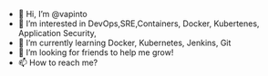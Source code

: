 - 👋 Hi, I’m @vapinto
- 👀 I’m interested in DevOps,SRE,Containers, Docker, Kubertenes, Application Security,
- 🌱 I’m currently learning Docker, Kubernetes, Jenkins, Git
- 💞️ I’m looking for friends to help me grow!
- 📫 How to reach me?

<!---
vapinto/vapinto is a ✨ special ✨ repository because its `README.md` (this file) appears on your GitHub profile.
You can click the Preview link to take a look at your changes.
--->
